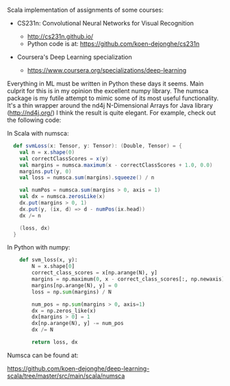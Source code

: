 

Scala implementation of assignments of some courses:

- CS231n: Convolutional Neural Networks for Visual Recognition
  - http://cs231n.github.io/
  - Python code is at: https://github.com/koen-dejonghe/cs231n

- Coursera's Deep Learning specialization 
  - https://www.coursera.org/specializations/deep-learning


Everything in ML must be written in Python these days it seems.
Main culprit for this is in my opinion the excellent numpy library.
The numsca package is my futile attempt to mimic some of its most useful functionality.
It's a thin wrapper around the nd4j N-Dimensional Arrays for Java library (http://nd4j.org/)
I think the result is quite elegant.
For example, check out the following code:

In Scala with numsca:


```scala
  def svmLoss(x: Tensor, y: Tensor): (Double, Tensor) = {
    val n = x.shape(0)
    val correctClassScores = x(y)
    val margins = numsca.maximum(x - correctClassScores + 1.0, 0.0)
    margins.put(y, 0)
    val loss = numsca.sum(margins).squeeze() / n

    val numPos = numsca.sum(margins > 0, axis = 1)
    val dx = numsca.zerosLike(x)
    dx.put(margins > 0, 1)
    dx.put(y, (ix, d) => d - numPos(ix.head))
    dx /= n

    (loss, dx)
  }
```

In Python with numpy:

```python
    def svm_loss(x, y):
        N = x.shape[0]
        correct_class_scores = x[np.arange(N), y]
        margins = np.maximum(0, x - correct_class_scores[:, np.newaxis] + 1.0)
        margins[np.arange(N), y] = 0
        loss = np.sum(margins) / N

        num_pos = np.sum(margins > 0, axis=1)
        dx = np.zeros_like(x)
        dx[margins > 0] = 1
        dx[np.arange(N), y] -= num_pos
        dx /= N

        return loss, dx
```

Numsca can be found at:

https://github.com/koen-dejonghe/deep-learning-scala/tree/master/src/main/scala/numsca
